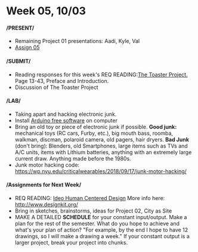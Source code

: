 # Week 05, 10/03

#### /PRESENT/

* Remaining Project 01 presentations: Aadi, Kyle, Val
* [Assign 05](lasercut.md) 

#### /SUBMIT/

* Reading responses for this week's REQ READING:[The Toaster Project.](https://drive.google.com/file/d/1b2rRTQ0PP6on-Dh94D24ZS33ndu9DC0F/view?usp=sharing) Page 13-43, Preface and Introduction. 
* Discussion of The Toaster Project


#### /LAB/

* Taking apart and hacking electronic junk. 
* Install [Arduino free software](https://www.arduino.cc/en/Main/Software) on computer
* Bring an old toy or piece of electronic junk if possible. **Good junk:** mechanical toys (RC cars, Furby, etc.), big mouth bass, roomba, walkman, discman, polaroid camera, old pagers, hair dryers.
**Bad Junk** (don't bring): Blenders, old Smartphones, large items such as TVs and A/C units, items with Lithium batteries, anything with an extremely large current draw. Anything made before the 1980s. 
* Junk motor hacking code: https://wp.nyu.edu/criticalwearables/2018/09/17/junk-motor-hacking/


#### /Assignments for Next Week/

* REQ READING: [Ideo Human Centered Design](https://drive.google.com/file/d/187hYjorIpv2Xf7bAYMwlq7lHGVv9USq3/view?usp=sharing) More info here: http://www.designkit.org/
* Bring in sketches, brainstorms, ideas for Project 02, City as Site  
* MAKE A DETAILED **SCHEDULE** for your constant input/output. Make a plan for the rest of the semester. What do you hope to achieve and what's your plan of action? "For example, by the end I hope to have 12 drawings, so I will make a drawing a week." If your constant output is a larger project, break your project into chunks. 
